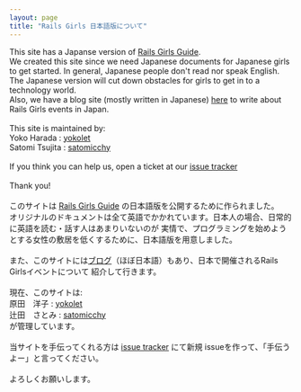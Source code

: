 ```yaml
---
layout: page
title: "Rails Girls 日本語版について"
---
```


This site has a Japanse version of [Rails Girls Guide](http://guides.railsgirls.com/). <br/>
We created this site since we need Japanese documents for Japanese girls to get started.
In general, Japanese people don't read nor speak English. The Japanese version will cut down
obstacles for girls to get in to a technology world.
<br/>
Also, we have a blog site (mostly written in Japanese) [here](/blog/) to write
about Rails Girls events in Japan.
<br/>
<br/>
This site is maintained by:<br/>
Yoko Harada : [yokolet](https://github.com/yokolet)<br/>
Satomi Tsujita : [satomicchy](https://github.com/satomicchy)<br/>
<br/>
If you think you can help us, open a ticket at
our [issue tracker](https://github.com/railsgirls-jp/railsgirls-jp.github.com/issues)
<br/>
<br/>
Thank you!
<br/>
<br/>
このサイトは [Rails Girls Guide](http://guides.railsgirls.com) の日本語版を公開するために作られました。<br/>
オリジナルのドキュメントは全て英語でかかれています。日本人の場合、日常的に英語を読む・話す人はあまりいないのが
実情で、プログラミングを始めようとする女性の敷居を低くするために、日本語版を用意しました。
<br/>
<br/>また、このサイトには[ブログ](/blog/)（ほぼ日本語）もあり、日本で開催されるRails Girlsイベントについて
紹介して行きます。
<br/>
<br/>
現在、このサイトは:<br/>
原田　洋子 : [yokolet](https://github.com/yokolet)<br/>
辻田　さとみ : [satomicchy](https://github.com/satomicchy)<br/>
が管理しています。<br/>
<br/>
当サイトを手伝ってくれる方は
[issue tracker](https://github.com/railsgirls-jp/railsgirls-jp.github.com/issues)
にて新規 issueを作って、「手伝うよー」と言ってください。
<br/>
<br/>
よろしくお願いします。